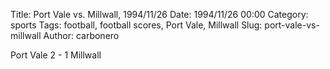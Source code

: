 Title: Port Vale vs. Millwall, 1994/11/26
Date: 1994/11/26 00:00
Category: sports
Tags: football, football scores, Port Vale, Millwall
Slug: port-vale-vs-millwall
Author: carbonero


Port Vale 2 - 1 Millwall

